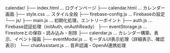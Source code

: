 calendar/
├── index.html                ... ログインページ
├── calendar.html             ... カレンダー画面
├── style.css                 ... スタイル全般
├── firebase-config.js        ... Firebaseの設定
└── js/
    ├── main.js               ... 初期化処理、エントリーポイント
    ├── auth.js               ... Firebase認証処理（initAuth, onAuthReady）
    ├── eventStorage.js       ... Firestoreとの保存・読み込み・削除
    ├── calendar.js           ... カレンダー構築、表示、イベント描画
    ├── eventModal.js         ... モーダルUI表示処理（詳細表示、確認表示）
    └── chatAssistant.js      ... 音声認識・OpenAI連携処理
